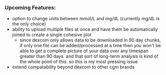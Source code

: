 ### Upcoming Features: 
  - option to change units between mmol/L and mg/dL (currently mg/dL is the only choice)
  - ability to upload multiple files at once and have them be automatically joined to create a single cohesive plot
      - since dexcom only allows data to be downloaded in 90 day chunks, if only one file can be added/processed at a time
        then you won't be able to get a complete picture of your data over any timespan greater than 90 days. and that sort of
        long-term analysis is kind of the whole point of this. so this is my most pressing issue
  - extend compatability beyond dexcom to other cgm brands
